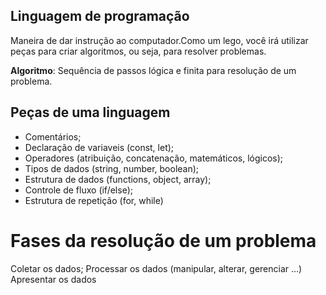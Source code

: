 ## Linguagem de programação

Maneira de dar instrução ao computador.Como um lego, você irá utilizar peças para criar algoritmos, ou seja, para resolver problemas.

 **Algoritmo**: Sequência de passos lógica e finita para resolução de um problema.

## Peças de uma linguagem

- Comentários;
- Declaração de variaveis (const, let);
- Operadores (atribuição, concatenação, matemáticos, lógicos);
- Tipos de dados (string, number, boolean);
- Estrutura de dados (functions, object, array);
- Controle de fluxo (if/else);
- Estrutura de repetição (for, while)

# Fases da resolução de um problema

Coletar os dados;
Processar os dados (manipular, alterar, gerenciar ...)
Apresentar os dados
